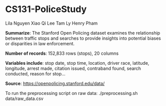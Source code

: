 # CS131-PoliceStudy

Lila Nguyen
Xiao Qi Lee
Tam Ly
Henry Pham

**Summarize**: The Stanford Open Policing dataset examines the relationship between traffic stops and searches to provide insights into potential biases or disparities in law enforcement. 

**Number of records**:  152,833 rows (stops), 20 columns

**Variables include**: stop date, stop time, location, driver race, latitude, longitude, arrest made, citation issued, contraband found, search conducted, reason for stop...

**Source**: https://openpolicing.stanford.edu/data/

To run the preprocessing script on raw data: ./preprocessing.sh data/raw_data.csv
